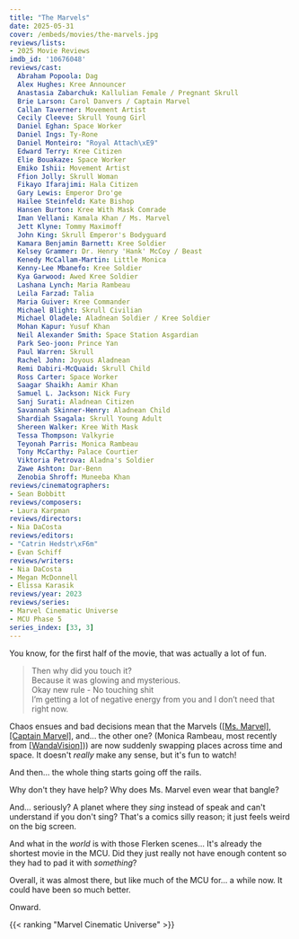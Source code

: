 ```yaml
---
title: "The Marvels"
date: 2025-05-31
cover: /embeds/movies/the-marvels.jpg
reviews/lists:
- 2025 Movie Reviews
imdb_id: '10676048'
reviews/cast:
  Abraham Popoola: Dag
  Alex Hughes: Kree Announcer
  Anastasia Zabarchuk: Kallulian Female / Pregnant Skrull
  Brie Larson: Carol Danvers / Captain Marvel
  Callan Taverner: Movement Artist
  Cecily Cleeve: Skrull Young Girl
  Daniel Eghan: Space Worker
  Daniel Ings: Ty-Rone
  Daniel Monteiro: "Royal Attach\xE9"
  Edward Terry: Kree Citizen
  Elie Bouakaze: Space Worker
  Emiko Ishii: Movement Artist
  Ffion Jolly: Skrull Woman
  Fikayo Ifarajimi: Hala Citizen
  Gary Lewis: Emperor Dro'ge
  Hailee Steinfeld: Kate Bishop
  Hansen Burton: Kree With Mask Comrade
  Iman Vellani: Kamala Khan / Ms. Marvel
  Jett Klyne: Tommy Maximoff
  John King: Skrull Emperor's Bodyguard
  Kamara Benjamin Barnett: Kree Soldier
  Kelsey Grammer: Dr. Henry 'Hank' McCoy / Beast
  Kenedy McCallam-Martin: Little Monica
  Kenny-Lee Mbanefo: Kree Soldier
  Kya Garwood: Awed Kree Soldier
  Lashana Lynch: Maria Rambeau
  Leila Farzad: Talia
  Maria Guiver: Kree Commander
  Michael Blight: Skrull Civilian
  Michael Oladele: Aladnean Soldier / Kree Soldier
  Mohan Kapur: Yusuf Khan
  Neil Alexander Smith: Space Station Asgardian
  Park Seo-joon: Prince Yan
  Paul Warren: Skrull
  Rachel John: Joyous Aladnean
  Remi Dabiri-McQuaid: Skrull Child
  Ross Carter: Space Worker
  Saagar Shaikh: Aamir Khan
  Samuel L. Jackson: Nick Fury
  Sanj Surati: Aladnean Citizen
  Savannah Skinner-Henry: Aladnean Child
  Shardiah Ssagala: Skrull Young Adult
  Shereen Walker: Kree With Mask
  Tessa Thompson: Valkyrie
  Teyonah Parris: Monica Rambeau
  Tony McCarthy: Palace Courtier
  Viktoria Petrova: Aladna's Soldier
  Zawe Ashton: Dar-Benn
  Zenobia Shroff: Muneeba Khan
reviews/cinematographers:
- Sean Bobbitt
reviews/composers:
- Laura Karpman
reviews/directors:
- Nia DaCosta
reviews/editors:
- "Catrin Hedstr\xF6m"
- Evan Schiff
reviews/writers:
- Nia DaCosta
- Megan McDonnell
- Elissa Karasik
reviews/year: 2023
reviews/series:
- Marvel Cinematic Universe
- MCU Phase 5
series_index: [33, 3]
---
```

You know, for the first half of the movie, that was actually a lot of fun. 

> Then why did you touch it?  
> Because it was glowing and mysterious.  
> Okay new rule - No touching shit  
> I’m getting a lot of negative energy from you and I don’t need that right now.  

Chaos ensues and bad decisions mean that the Marvels ([[Ms. Marvel]](), [[Captain Marvel]](), and... the other one? (Monica Rambeau, most recently from [[WandaVision]]())) are now suddenly swapping places across time and space. It doesn't *really* make any sense, but it's fun to watch!

And then... the whole thing starts going off the rails. 

Why don't they have help? Why does Ms. Marvel even wear that bangle? 

And... seriously? A planet where they *sing* instead of speak and can't understand if you don't sing? That's a comics silly reason; it just feels weird on the big screen. 

And what in the *world* is with those Flerken scenes... It's already the shortest movie in the MCU. Did they just really not have enough content so they had to pad it with *something*? 

Overall, it was almost there, but like much of the MCU for... a while now. It could have been so much better. 

Onward. 

<!--more-->


{{< ranking "Marvel Cinematic Universe" >}}
